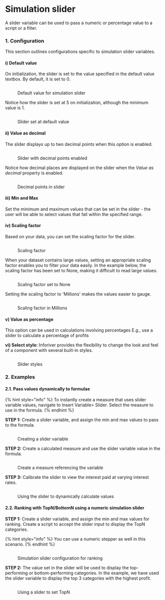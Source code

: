 # Simulation slider

A slider variable can be used to pass a numeric or percentage value to a script or a filter.

### 1. Configuration

This section outlines configurations specific to simulation slider variables.

#### **i) Default value**

On initialization, the slider is set to the value specified in the default value textbox. By default, it is set to 0.

<figure><img src="../../../../../.gitbook/assets/image (437).png" alt=""><figcaption><p>Default value for simulation slider</p></figcaption></figure>

Notice how the slider is set at 5 on initialization, although the minimum value is 1.

<figure><img src="../../../../../.gitbook/assets/image (438).png" alt=""><figcaption><p>Slider set at default value</p></figcaption></figure>

#### **ii) Value as decimal**

The slider displays up to two decimal points when this option is enabled.

<figure><img src="../../../../../.gitbook/assets/image (439).png" alt=""><figcaption><p>Slider with decimal points enabled</p></figcaption></figure>

Notice how decimal places are displayed on the slider when the _Value as decimal_ property is enabled.

<figure><img src="../../../../../.gitbook/assets/image (440).png" alt=""><figcaption><p>Decimal points in slider</p></figcaption></figure>

#### **iii) Min and Max**

Set the minimum and maximum values that can be set in the slider - the user will be able to select values that fall within the specified range.

#### **iv) Scaling factor**&#x20;

Based on your data, you can set the scaling factor for the slider.

<figure><img src="../../../../../.gitbook/assets/image (462).png" alt=""><figcaption><p>Scaling factor</p></figcaption></figure>

When your dataset contains large values, setting an appropriate scaling factor enables you to filter your data easily. In the example below, the scaling factor has been set to None, making it difficult to read large values.

<figure><img src="../../../../../.gitbook/assets/image (466).png" alt=""><figcaption><p>Scaling factor set to None</p></figcaption></figure>

Setting the scaling factor to 'Millions' makes the values easier to gauge.

<figure><img src="../../../../../.gitbook/assets/image (467).png" alt=""><figcaption><p>Scaling factor in Millions</p></figcaption></figure>

#### **v) Value as percentage**

This option can be used in calculations involving percentages E.g., use a slider to calculate a percentage of profits

**vi)  Select style:** Inforiver provides the flexibility to change the look and feel of a component with several built-in styles.

<figure><img src="../../../../../.gitbook/assets/image (464).png" alt=""><figcaption><p>Slider styles</p></figcaption></figure>

### 2. Examples

#### 2.1. Pass values dynamically to formulae

{% hint style="info" %}
To instantly create a measure that uses slider variable values, navigate to Insert Variable> Slider.  Select the measure to use in the formula.
{% endhint %}

**STEP 1:** Create a slider variable, and assign the min and max values to pass to the formula.&#x20;

<figure><img src="../../../../../.gitbook/assets/image (2) (1) (1) (1) (1) (1) (1).png" alt=""><figcaption><p>Creating a slider variable</p></figcaption></figure>

**STEP 2:** Create a calculated measure and use the slider variable value in the formula.

<figure><img src="../../../../../.gitbook/assets/image (2) (1) (1) (1) (1) (1) (1) (1).png" alt=""><figcaption><p>Create a measure referencing the variable</p></figcaption></figure>

**STEP 3:** Calibrate the slider to view the interest paid at varying interest rates.

<figure><img src="../../../../../.gitbook/assets/image (3) (1) (1) (1) (1).png" alt=""><figcaption><p>Using the slider to dynamically calculate values</p></figcaption></figure>

#### 2.2. Ranking with TopN/BottomN using a numeric simulation slider

**STEP 1:** Create a slider variable, and assign the min and max values for ranking. Create a script to accept the slider input to display the TopN categories.

{% hint style="info" %}
You can use a numeric stepper as well in this scenario.
{% endhint %}

<figure><img src="../../../../../.gitbook/assets/image (424).png" alt=""><figcaption><p>Simulation slider configuration for ranking</p></figcaption></figure>

**STEP 2:** The value set in the slider will be used to display the top-performing or bottom-performing categories. In the example, we have used the slider variable to display the top 3 categories with the highest profit.&#x20;

<figure><img src="../../../../../.gitbook/assets/image (425).png" alt=""><figcaption><p>Using a slider to set TopN</p></figcaption></figure>
